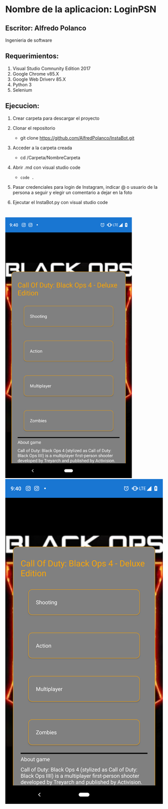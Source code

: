 # Nombre de la aplicacion: LoginPSN


## Escritor: Alfredo Polanco
Ingenieria de software

## Requerimientos:

1. Visual Studio Comnunity Edition 2017
2. Google Chrome v85.X
3. Google Web Driverv 85.X
3. Python 3
3. Selenium 

## Ejecucion:

1. Crear carpeta para descargar el proyecto

2. Clonar el repositorio 

    - git clone https://github.com/AlfredPolanco/InstaBot.git

3. Acceder a la carpeta creada

    - cd /Carpeta/NombreCarpeta

4. Abrir .md con visual studio code

    - `code .`
5. Pasar credenciales para login de Instagram, indicar @ o usuario de la persona a seguir y elegir un comentario a dejar en la foto
    
6. Ejecutar el InstaBot.py con visual studio code

    
#

<img src="images/Screenshot_20190822-214011.png" width=400 /> ![](images/Screenshot_20190822-214011.png)
